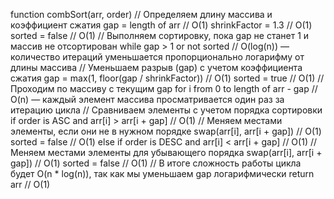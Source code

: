 function combSort(arr, order)
    // Определяем длину массива и коэффициент сжатия
    gap = length of arr  // O(1)
    shrinkFactor = 1.3   // O(1)
    sorted = false       // O(1)
    // Выполняем сортировку, пока gap не станет 1 и массив не отсортирован
    while gap > 1 or not sorted  // O(log(n)) — количество итераций уменьшается пропорционально логарифму от длины массива
        // Уменьшаем разрыв (gap) с учетом коэффициента сжатия
        gap = max(1, floor(gap / shrinkFactor))  // O(1)
        sorted = true  // O(1)
        // Проходим по массиву с текущим gap
        for i from 0 to length of arr - gap  // O(n) — каждый элемент массива просматривается один раз за итерацию цикла
            // Сравниваем элементы с учетом порядка сортировки
            if order is ASC and arr[i] > arr[i + gap]  // O(1)
                // Меняем местами элементы, если они не в нужном порядке
                swap(arr[i], arr[i + gap])  // O(1)
                sorted = false  // O(1)
            else if order is DESC and arr[i] < arr[i + gap]  // O(1)
                // Меняем местами элементы для убывающего порядка
                swap(arr[i], arr[i + gap])  // O(1)
                sorted = false  // O(1)
    // В итоге сложность работы цикла будет O(n * log(n)), так как мы уменьшаем gap логарифмически
    return arr  // O(1)
